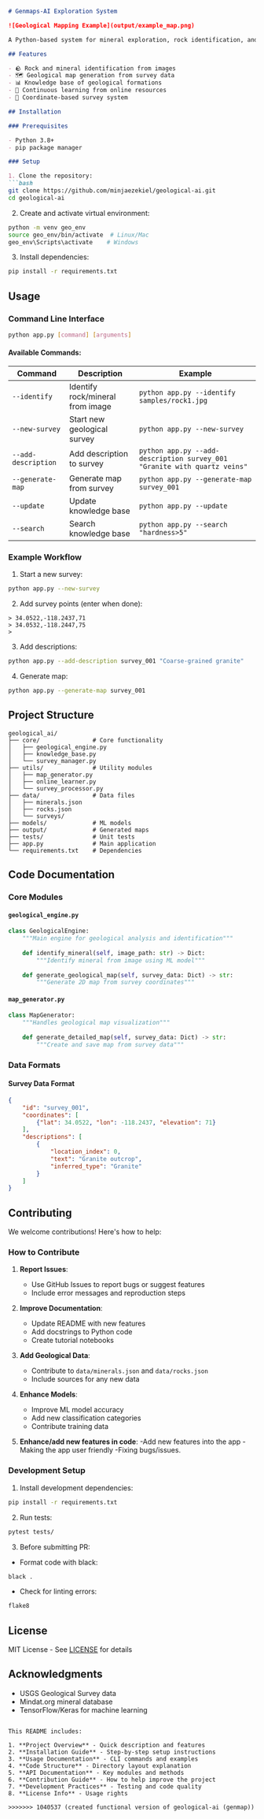 ```markdown
# Genmaps-AI Exploration System

![Geological Mapping Example](output/example_map.png)

A Python-based system for mineral exploration, rock identification, and geological mapping using machine learning and geospatial analysis.

## Features

- 🪨 Rock and mineral identification from images
- 🗺️ Geological map generation from survey data
- 📊 Knowledge base of geological formations
- 🔄 Continuous learning from online resources
- 📍 Coordinate-based survey system

## Installation

### Prerequisites

- Python 3.8+
- pip package manager

### Setup

1. Clone the repository:
```bash
git clone https://github.com/minjaezekiel/geological-ai.git
cd geological-ai
```

2. Create and activate virtual environment:
```bash
python -m venv geo_env
source geo_env/bin/activate  # Linux/Mac
geo_env\Scripts\activate    # Windows
```

3. Install dependencies:
```bash
pip install -r requirements.txt
```

## Usage

### Command Line Interface

```bash
python app.py [command] [arguments]
```

#### Available Commands:

| Command | Description | Example |
|---------|-------------|---------|
| `--identify` | Identify rock/mineral from image | `python app.py --identify samples/rock1.jpg` |
| `--new-survey` | Start new geological survey | `python app.py --new-survey` |
| `--add-description` | Add description to survey | `python app.py --add-description survey_001 "Granite with quartz veins"` |
| `--generate-map` | Generate map from survey | `python app.py --generate-map survey_001` |
| `--update` | Update knowledge base | `python app.py --update` |
| `--search` | Search knowledge base | `python app.py --search "hardness>5"` |

### Example Workflow

1. Start a new survey:
```bash
python app.py --new-survey
```

2. Add survey points (enter when done):
```
> 34.0522,-118.2437,71
> 34.0532,-118.2447,75
> 
```

3. Add descriptions:
```bash
python app.py --add-description survey_001 "Coarse-grained granite"
```

4. Generate map:
```bash
python app.py --generate-map survey_001
```

## Project Structure

```
geological_ai/
├── core/               # Core functionality
│   ├── geological_engine.py
│   ├── knowledge_base.py
│   └── survey_manager.py
├── utils/              # Utility modules
│   ├── map_generator.py
│   ├── online_learner.py
│   └── survey_processor.py
├── data/               # Data files
│   ├── minerals.json
│   ├── rocks.json
│   └── surveys/
├── models/             # ML models
├── output/             # Generated maps
├── tests/              # Unit tests
├── app.py              # Main application
└── requirements.txt    # Dependencies
```

## Code Documentation

### Core Modules

#### `geological_engine.py`
```python
class GeologicalEngine:
    """Main engine for geological analysis and identification"""
    
    def identify_mineral(self, image_path: str) -> Dict:
        """Identify mineral from image using ML model"""
        
    def generate_geological_map(self, survey_data: Dict) -> str:
        """Generate 2D map from survey coordinates"""
```

#### `map_generator.py`
```python
class MapGenerator:
    """Handles geological map visualization"""
    
    def generate_detailed_map(self, survey_data: Dict) -> str:
        """Create and save map from survey data"""
```

### Data Formats

#### Survey Data Format
```json
{
    "id": "survey_001",
    "coordinates": [
        {"lat": 34.0522, "lon": -118.2437, "elevation": 71}
    ],
    "descriptions": [
        {
            "location_index": 0,
            "text": "Granite outcrop",
            "inferred_type": "Granite"
        }
    ]
}
```

## Contributing

We welcome contributions! Here's how to help:

### How to Contribute

1. **Report Issues**:
   - Use GitHub Issues to report bugs or suggest features
   - Include error messages and reproduction steps

2. **Improve Documentation**:
   - Update README with new features
   - Add docstrings to Python code
   - Create tutorial notebooks

3. **Add Geological Data**:
   - Contribute to `data/minerals.json` and `data/rocks.json`
   - Include sources for any new data

4. **Enhance Models**:
   - Improve ML model accuracy
   - Add new classification categories
   - Contribute training data

5. **Enhance/add new features in code**:
    -Add new features into the app
    -Making the app user friendly
    -Fixing bugs/issues.

### Development Setup

1. Install development dependencies:
```bash
pip install -r requirements.txt
```

2. Run tests:
```bash
pytest tests/
```

3. Before submitting PR:
- Format code with black:
```bash
black .
```
- Check for linting errors:
```bash
flake8
```

## License

MIT License - See [LICENSE](LICENSE) for details

## Acknowledgments

- USGS Geological Survey data
- Mindat.org mineral database
- TensorFlow/Keras for machine learning
```

This README includes:

1. **Project Overview** - Quick description and features
2. **Installation Guide** - Step-by-step setup instructions
3. **Usage Documentation** - CLI commands and examples
4. **Code Structure** - Directory layout explanation
5. **API Documentation** - Key modules and methods
6. **Contribution Guide** - How to help improve the project
7. **Development Practices** - Testing and code quality
8. **License Info** - Usage rights

>>>>>>> 1040537 (created functional version of geological-ai (genmap))
